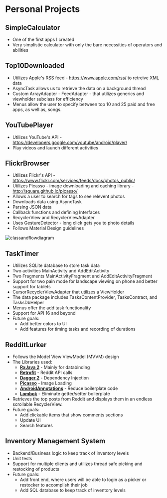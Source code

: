 # Personal Projects

## SimpleCalculator
  - One of the first apps I created
  - Very simplistic calculator with only the bare necessities of operators and abilities
  
## Top10Downloaded
  - Utilizes Apple's RSS feed - https://www.apple.com/rss/ to retreive XML data
  - AsyncTask allows us to retrieve the data on a background thread
  - Custom ArrayAdapter - FeedAdapter - that utilizes generics and viewholder subclass for efficiency
  - Menus allow the user to specify between top 10 and 25 paid and free apps, as well as, songs.
  
## YouTubePlayer
  - Utilizes YouTube's API - https://developers.google.com/youtube/android/player/
  - Play videos and launch different activities

## FlickrBrowser
  - Utilizes Flickr's API - https://www.flickr.com/services/feeds/docs/photos_public/
  - Utilizes Picasso - image downloading and caching library - http://square.github.io/picasso/
  - Allows a user to search for tags to see relevent photos
  - Downloads data using AsyncTask
  - Parsing JSON data
  - Callback functions and defining Interfaces
  - RecyclerView and RecyclerViewAdapter
  - Uses GestureDetector - long click gets you to photo details
  - Follows Material Design guidelines
  
  ![classandflowdiagram](https://user-images.githubusercontent.com/16873263/27619889-894743be-5b7a-11e7-96dd-df54c947c94a.png)
  
## TaskTimer
  - Utilizes SQLite database to store task data
  - Two activities MainActivity and AddEditActivity
  - Two Fragments MainActivityFragment and AddEditActivityFragment
  - Support for two pain mode for landscape viewing on phone and better support for tablets
  - CursorRecyclerViewAdapter that utilizes a ViewHolder
  - The data package includes TasksContentProvider, TasksContract, and TasksDbHelper
  - Menus offer the add task functionality
  - Support for API 16 and beyond
  - Future goals:
    - Add better colors to UI
    - Add features for timing tasks and recording of durations
    
## RedditLurker
  - Follows the Model View ViewModel (MVVM) design 
  - The Libraries used:
    - **[RxJava 2](https://github.com/ReactiveX/RxJava)** - Mainly for databinding
    - **[Retrofit](http://square.github.io/retrofit/)** - Reddit API calls
    - **[Dagger 2](https://google.github.io/dagger/)** - Dependency Injection
    - **[Picasso](http://square.github.io/picasso/)** - Image Loading
    - **[AndroidAnnotations](http://androidannotations.org/)** - Reduce boilerplate code
    - **[Lombok](https://projectlombok.org/setup/android)** - Eliminate getter/setter boilerplate
  - Retrieves the top posts from Reddit and displays them in an endless scrollable RecyclerView.
  - Future goals:
    - Add clickable items that show comments sections
    - Update UI
    - Search features
## Inventory Management System
- Backend/Business logic to keep track of inventory levels
- Unit tests
- Support for multiple clients and utilizes thread safe picking and restocking of products
- Future goals:
  - Add front end, where users will be able to login as a picker or restocker to accomplish their job
  - Add SQL database to keep track of inventory levels
